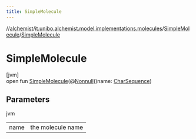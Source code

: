 ```yaml
---
title: SimpleMolecule
---
```

//[alchemist](../../../index.html)/[it.unibo.alchemist.model.implementations.molecules](../index.html)/[SimpleMolecule](index.html)/[SimpleMolecule](-simple-molecule.html)



# SimpleMolecule



[jvm]\
open fun [SimpleMolecule](-simple-molecule.html)(@[Nonnull](https://docs.oracle.com/javase/8/docs/api/javax/annotation/Nonnull.html)()name: [CharSequence](https://docs.oracle.com/javase/8/docs/api/java/lang/CharSequence.html))



## Parameters


jvm

| | |
|---|---|
| name | the molecule name |




